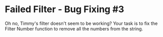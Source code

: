 # Failed Filter - Bug Fixing #3

Oh no, Timmy's filter doesn't seem to be working? Your task is to fix the Filter Number function to remove all the numbers from the string.